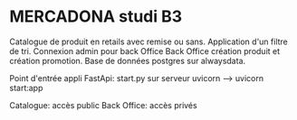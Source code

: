 # MERCADONA studi B3

Catalogue de produit en retails avec remise ou sans.
Application d'un filtre de tri.
Connexion admin pour back Office 
Back Office création produit et création promotion.
Base de données postgres sur alwaysdata.

Point d'entrée appli FastApi: start.py sur serveur uvicorn
--> uvicorn start:app

Catalogue: accès public
Back Office: accès privés
